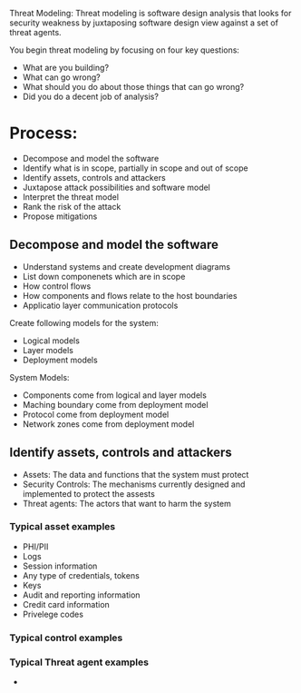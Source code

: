 Threat Modeling: Threat modeling is software design analysis that looks for security weakness by juxtaposing software design view against a set of threat agents.


You begin threat modeling by focusing on four key questions:
* What are you building?
* What can go wrong?
* What should you do about those things that can go wrong? 
* Did you do a decent job of analysis?

# Process:
* Decompose and model the software
* Identify what is in scope, partially in scope and out of scope
* Identify assets, controls and attackers
* Juxtapose attack possibilities and software model
* Interpret the threat model
* Rank the risk of the attack
* Propose mitigations

## Decompose and model the software
* Understand systems and create development diagrams
* List down componenets which are in scope
* How control flows
* How components and flows relate to the host boundaries
* Applicatio layer communication protocols

Create following models for the system:
* Logical models
* Layer models
* Deployment models

System Models:
* Components come from logical and layer models
* Maching boundary come from deployment model
* Protocol come from deployment model
* Network zones come from deployment model

## Identify assets, controls and attackers
* Assets: The data and functions that the system must protect
* Security Controls: The mechanisms currently designed and implemented to protect the assests
* Threat agents: The actors that want to harm the system

### Typical asset examples
* PHI/PII
* Logs
* Session information
* Any type of credentials, tokens
* Keys
* Audit and reporting information
* Credit card information
* Privelege codes

### Typical control examples


### Typical Threat agent examples


* 

